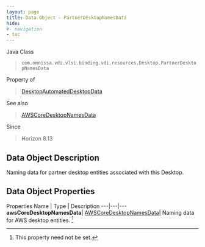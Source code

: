 ```yaml
---
layout: page
title: Data Object - PartnerDesktopNamesData
hide:
#- navigation
- toc
---
```






Java Class
> `com.omnissa.vdi.vlsi.binding.vdi.resources.Desktop.PartnerDesktopNamesData`

Property of
> [DesktopAutomatedDesktopData](vdi.resources.Desktop.AutomatedDesktopData.md#field_detail)

See also
> [AWSCoreDesktopNamesData](vdi.resources.Desktop.AWSCoreDesktopNamesData.md)

Since
> Horizon 8.13


## Data Object Description

Naming data for partner desktop entities associated with this Desktop.

## Data Object Properties
Properties
Name |  Type |  Description
---|---|---
**awsCoreDesktopNamesData**| [AWSCoreDesktopNamesData](vdi.resources.Desktop.AWSCoreDesktopNamesData.md)|  Naming data for AWS desktop entities. [^1]


 


[^1]: This property need not be set.